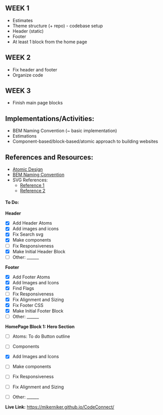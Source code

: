 ## WEEK 1
- Estimates 
- Theme structure (+ repo) -  codebase setup
- Header (static)
- Footer
- At least 1 block from the home page

## WEEK 2
- Fix header and footer
- Organize code

## WEEK 3
- Finish main page blocks


## Implementations/Activities:
- BEM Naming Convention (~ basic implementation)
- Estimations
- Component-based/block-based/atomic approach to building websites

## References and Resources:
- [Atomic Design](https://atomicdesign.bradfrost.com/chapter-2/)
- [BEM Naming Convention](https://getbem.com/naming/)
- SVG References: 
  - [Reference 1](https://stackoverflow.com/questions/18580389/svg-transparent-background-web)
  - [Reference 2](https://stackoverflow.com/questions/24933430/img-src-svg-changing-the-styles-with-css)

#### To Do:
**Header**
- [x] Add Header Atoms
- [x] Add images and icons
- [x] Fix Search svg
- [x] Make components
- [ ] Fix Responsiveness
- [x] Make Initial Header Block 
- [ ] Other: ______

**Footer**
- [x] Add Footer Atoms
- [x] Add Images and Icons
- [x] Find Flags
- [ ] Fix Responsiveness
- [x] Fix Alignment and Sizing
- [x] Fix Footer CSS
- [x] Make Initial Footer Block 
- [ ] Other: ______

**HomePage Block 1: Hero Section**
- [ ] Atoms: To do Button outline
- [ ] Components 
- [x] Add Images and Icons
- [ ] Make components 
- [ ] Fix Responsiveness
- [ ] Fix Alignment and Sizing
- [ ] Other: ______


**Live Link:**
https://mikerniker.github.io/CodeConnect/
